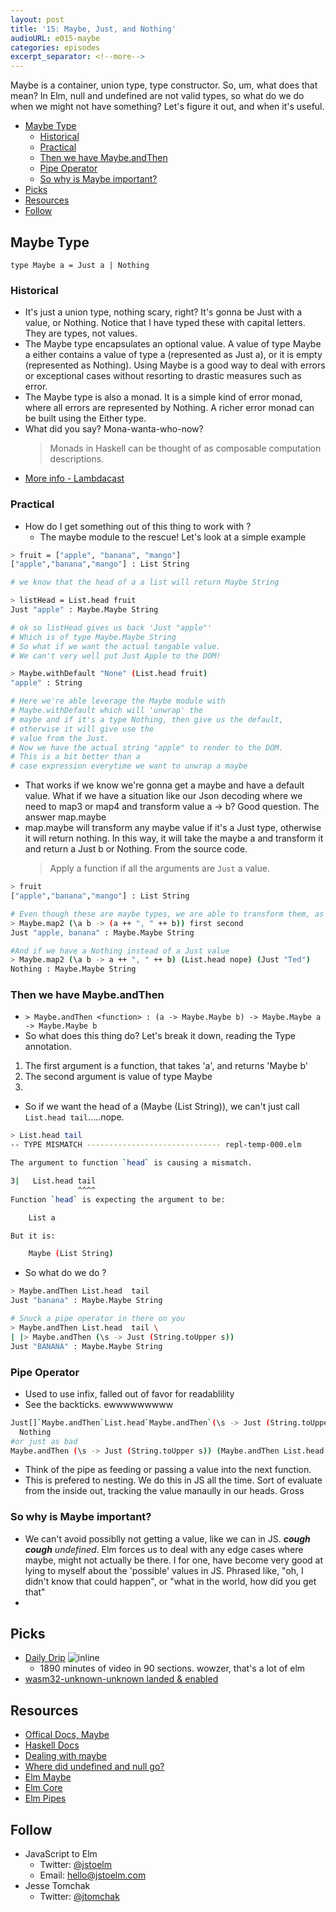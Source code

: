 ```yaml
---
layout: post
title: '15: Maybe, Just, and Nothing'
audioURL: e015-maybe
categories: episodes
excerpt_separator: <!--more-->
---
```


Maybe is a container, union type, type constructor. So, um, what does that mean?
In Elm, null and undefined are not valid types, so what do we do when we might
not have something? Let's figure it out, and when it's useful.

<!--more-->

<!-- TOC -->

* [Maybe Type](#maybe-type)
  * [Historical](#historical)
  * [Practical](#practical)
  * [Then we have Maybe.andThen](#then-we-have-maybeandthen)
  * [Pipe Operator](#pipe-operator)
  * [So why is Maybe important?](#so-why-is-maybe-important)
* [Picks](#picks)
* [Resources](#resources)
* [Follow](#follow)

<!-- /TOC -->

## Maybe Type

`type Maybe a = Just a | Nothing`

### Historical

* It's just a union type, nothing scary, right? It's gonna be Just with a value,
  or Nothing. Notice that I have typed these with capital letters. They are
  types, not values.
* The Maybe type encapsulates an optional value. A value of type Maybe a either
  contains a value of type a (represented as Just a), or it is empty
  (represented as Nothing). Using Maybe is a good way to deal with errors or
  exceptional cases without resorting to drastic measures such as error.
* The Maybe type is also a monad. It is a simple kind of error monad, where all
  errors are represented by Nothing. A richer error monad can be built using the
  Either type.
* What did you say? Mona-wanta-who-now?
  > Monads in Haskell can be thought of as composable computation descriptions.
* [More info - Lambdacast](https://soundcloud.com/lambda-cast/18-monads)

### Practical

* How do I get something out of this thing to work with ?
  * The maybe module to the rescue! Let's look at a simple example

```bash
> fruit = ["apple", "banana", "mango"]
["apple","banana","mango"] : List String

# we know that the head of a a list will return Maybe String

> listHead = List.head fruit
Just "apple" : Maybe.Maybe String

# ok so listHead gives us back 'Just "apple"'
# Which is of type Maybe.Maybe String
# So what if we want the actual tangable value.
# We can't very well put Just Apple to the DOM!

> Maybe.withDefault "None" (List.head fruit)
"apple" : String

# Here we're able leverage the Maybe module with
# Maybe.withDefault which will 'unwrap' the
# maybe and if it's a type Nothing, then give us the default,
# otherwise it will give use the
# value from the Just.
# Now we have the actual string "apple" to render to the DOM.
# This is a bit better than a
# case expression everytime we want to unwrap a maybe
```

* That works if we know we're gonna get a maybe and have a default value. What
  if we have a situation like our Json decoding where we need to map3 or map4
  and transform value a -> b? Good question. The answer map.maybe
* map.maybe will transform any maybe value if it's a Just type, otherwise it
  will return nothing. In this way, it will take the maybe a and transform it
  and return a Just b or Nothing. From the source code.
  > Apply a function if all the arguments are `Just` a value.

```bash
> fruit
["apple","banana","mango"] : List String

# Even though these are maybe types, we are able to transform them, as long as all of them are Just values and not Nothing!
> Maybe.map2 (\a b -> (a ++ ", " ++ b)) first second
Just "apple, banana" : Maybe.Maybe String

#And if we have a Nothing instead of a Just value
> Maybe.map2 (\a b -> a ++ ", " ++ b) (List.head nope) (Just "Ted")
Nothing : Maybe.Maybe String
```

### Then we have Maybe.andThen

* `> Maybe.andThen <function> : (a -> Maybe.Maybe b) -> Maybe.Maybe a ->
  Maybe.Maybe b`
* So what does this thing do? Let's break it down, reading the Type annotation.

1. The first argument is a function, that takes 'a', and returns 'Maybe b'
2. The second argument is value of type Maybe
3.

* So if we want the head of a (Maybe (List String)), we can't just call
  `List.head tail`.....nope.

```bash
> List.head tail
-- TYPE MISMATCH ------------------------------ repl-temp-000.elm

The argument to function `head` is causing a mismatch.

3|   List.head tail
               ^^^^
Function `head` is expecting the argument to be:

    List a

But it is:

    Maybe (List String)
```

* So what do we do ?

```bash
> Maybe.andThen List.head  tail
Just "banana" : Maybe.Maybe String

# Snuck a pipe operator in there on you
> Maybe.andThen List.head  tail \
| |> Maybe.andThen (\s -> Just (String.toUpper s))
Just "BANANA" : Maybe.Maybe String
```

### Pipe Operator

* Used to use infix, falled out of favor for readablility
* See the backticks. ewwwwwwwww

```bash
Just[]`Maybe.andThen`List.head`Maybe.andThen`(\s -> Just (String.toUpper s)) -- ->
  Nothing
#or just as bad
Maybe.andThen (\s -> Just (String.toUpper s)) (Maybe.andThen List.head  (Just[]))
```

* Think of the pipe as feeding or passing a value into the next function.
* This is prefered to nesting. We do this in JS all the time. Sort of evaluate
  from the inside out, tracking the value manaully in our heads. Gross

### So why is Maybe important?

* We can't avoid possiblly not getting a value, like we can in JS. **_cough_**
  **_cough_** _undefined_. Elm forces us to deal with any edge cases where
  maybe, might not actually be there. I for one, have become very good at lying
  to myself about the 'possible' values in JS. Phrased like, "oh, I didn't know
  that could happen", or "what in the world, how did you get that"
*

## Picks

* [Daily Drip](https://www.dailydrip.com/topics)
  ![inline](https://elixirforum.com/uploads/default/original/2X/e/e705946bc6c7478088528ce4bd76ff7c51531b85.png)
  * 1890 minutes of video in 90 sections. wowzer, that's a lot of elm
* [wasm32-unknown-unknown landed & enabled](https://www.hellorust.com/news/native-wasm-target.html)

## Resources

* [Offical Docs, Maybe](https://guide.elm-lang.org/error_handling/maybe.html)
* [Haskell Docs](https://hackage.haskell.org/package/base-4.10.0.0/docs/Data-Maybe.html)
* [Dealing with maybe](http://rundis.github.io/blog/2016/elm_maybe.html)
* [Where did undefined and null go?](https://github.com/elm-guides/elm-for-js/blob/master/Where%20Did%20Null%20And%20Undefined%20Go.md)
* [Elm Maybe](https://dennisreimann.de/articles/elm-maybe.html)
* [Elm Core](https://github.com/elm-lang/core/blob/master/src/Maybe.elm)
* [Elm Pipes](https://github.com/elm-lang/elm-lang.org/blob/master/src/examples/pipes.elm)

## Follow

* JavaScript to Elm
  * Twitter: [@jstoelm](https://twitter.com/jstoelm)
  * Email: [hello@jstoelm.com](mailto:hello@jstoelm.com)
* Jesse Tomchak
  * Twitter: [@jtomchak](https://twitter.com/jtomchak)

